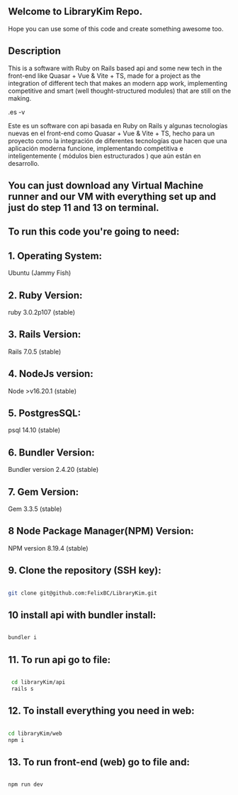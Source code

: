 ## Welcome to LibraryKim Repo.

Hope you can use some of this code and create something awesome too.

## Description
This is a software with Ruby on Rails based api and some new tech in the front-end like Quasar + Vue & Vite + TS, made for a project as the integration of different tech that makes an modern app work, implementing competitive and smart (well thought-structured modules) that are still on the making.

.es -v

Este es un software con api basada en Ruby on Rails y algunas tecnologías nuevas en el front-end como Quasar + Vue & Vite + TS, hecho para un proyecto como la integración de diferentes tecnologías que hacen que una aplicación moderna funcione, implementando competitiva e inteligentemente ( módulos bien estructurados ) que aún están en desarrollo.



## You can just download any Virtual Machine runner and our VM with everything set up and just do step 11 and 13 on terminal. 

## To run this code you're going to need:

## 1. Operating System:

Ubuntu (Jammy Fish)

## 2. Ruby Version:

ruby 3.0.2p107 (stable)

## 3. Rails Version:

Rails 7.0.5 (stable)

## 4. NodeJs version:

Node >v16.20.1 (stable)

## 5. PostgresSQL:

psql 14.10 (stable)

## 6. Bundler Version:

Bundler version 2.4.20 (stable)

## 7. Gem Version:

Gem 3.3.5 (stable)

## 8 Node Package Manager(NPM) Version:

NPM version 8.19.4 (stable)

## 9. Clone the repository (SSH key):

```bash

git clone git@github.com:FelixBC/LibraryKim.git

```

## 10 install api with bundler install:

```bash

bundler i

```

## 11. To run api go to file:

```bash

 cd libraryKim/api
 rails s

``` 
 ## 12. To install everything you need in web:
 
 ```bash

 cd libraryKim/web
 npm i

 ````

 ## 13. To run front-end (web) go to file and:
 
 ```bash

 npm run dev

```
